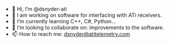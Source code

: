 - 👋 Hi, I’m @dsnyder-ati
- 👀 I am working on software for interfacing with ATi receivers.
- 🌱 I’m currently learning C++, C#, Python...
- 💞️ I’m looking to collaborate on: improvements to the software.
- 📫 How to reach me: dsnyder@atitelemetry.com

<!---
dsnyder-ati/dsnyder-ati is a ✨ special ✨ repository because its `README.md` (this file) appears on your GitHub profile.
You can click the Preview link to take a look at your changes.
--->
